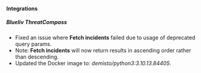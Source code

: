 #### Integrations

##### Blueliv ThreatCompass

-   Fixed an issue where **Fetch incidents** failed due to usage of deprecated query params.
-   Note: **Fetch incidents** will now return results in ascending order rather than descending.
-   Updated the Docker image to: _demisto/python3:3.10.13.84405_.

